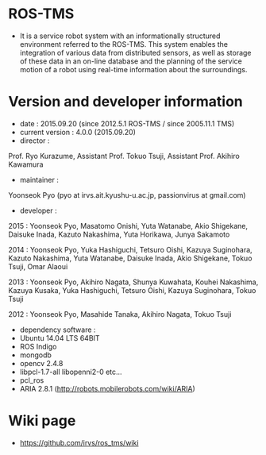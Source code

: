 # ROS-TMS
* It is a service robot system with an informationally structured environment referred to the ROS-TMS. This system enables the integration of various data from distributed sensors, as well as storage of these data in an on-line database and the planning of the service motion of a robot using real-time information about the surroundings.

# Version and developer information
* date : 2015.09.20 (since 2012.5.1 ROS-TMS / since 2005.11.1 TMS)
* current version : 4.0.0 (2015.09.20)
* director :

 Prof. Ryo Kurazume, Assistant Prof. Tokuo Tsuji, Assistant Prof. Akihiro Kawamura

* maintainer :

 Yoonseok Pyo (pyo at irvs.ait.kyushu-u.ac.jp, passionvirus at gmail.com)

* developer :

 2015 : Yoonseok Pyo, Masatomo Onishi, Yuta Watanabe, Akio Shigekane, Daisuke Inada, Kazuto Nakashima, Yuta Horikawa, Junya Sakamoto

 2014 : Yoonseok Pyo, Yuka Hashiguchi, Tetsuro Oishi, Kazuya Suginohara, Kazuto Nakashima, Yuta Watanabe, Daisuke Inada, Akio Shigekane, Tokuo Tsuji, Omar Alaoui

 2013 : Yoonseok Pyo, Akihiro Nagata, Shunya Kuwahata, Kouhei Nakashima, Kazuya Kusaka, Yuka Hashiguchi, Tetsuro Oishi, Kazuya Suginohara, Tokuo Tsuji

 2012 : Yoonseok Pyo, Masahide Tanaka, Akihiro Nagata, Tokuo Tsuji

* dependency software :
 * Ubuntu 14.04 LTS 64BIT
 * ROS Indigo
 * mongodb
 * opencv 2.4.8
 * libpcl-1.7-all libopenni2-0 etc...
 * pcl_ros
 * ARIA 2.8.1 (http://robots.mobilerobots.com/wiki/ARIA)

# Wiki page
* https://github.com/irvs/ros_tms/wiki
